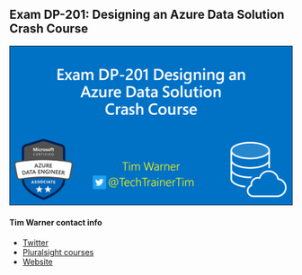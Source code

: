 ## Exam DP-201: Designing an Azure Data Solution Crash Course

![DP-201 certification](dp-201-cover.png)

#### Tim Warner contact info

* [Twitter](https://twitter.com/techtrainertim)
* [Pluralsight courses](https://www.pluralsight.com/authors/tim-warner)
* [Website](https://techtrainertim.com/)

